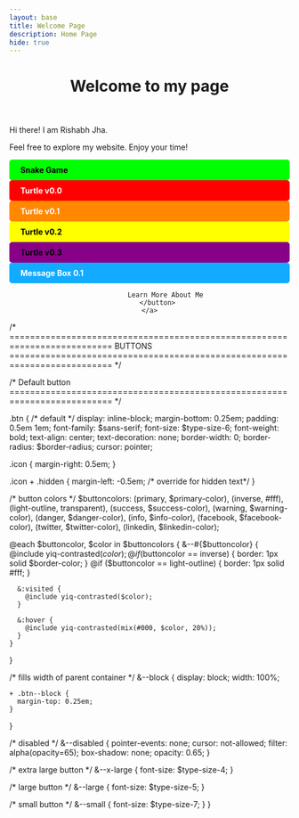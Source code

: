 ```yaml
---
layout: base
title: Welcome Page 
description: Home Page
hide: true
---
```




<h1 align=center> Welcome to my page </h1>
<br><br>
Hi there! I am Rishabh Jha. <br/> 
<p> Feel free to explore my website. Enjoy your time! </p>

<div style="background-color: #00FF00; color: black; padding: 10px 20px; border-radius: 5px; font-weight: bold;" cursorshover="true">
            Snake Game
        </div>

 <div style="background-color: #FF0000; color: white; padding: 10px 20px; border-radius: 5px; font-weight: bold;" cursorshover="true">
            Turtle v0.0
        </div>

 <div style="background-color: #FF8800; color: white; padding: 10px 20px; border-radius: 5px; font-weight: bold;" cursorshover="true">
            Turtle v0.1
        </div>

 <div style="background-color: #FFFF00; color: black; padding: 10px 20px; border-radius: 5px; font-weight: bold;" cursorshover="true">
            Turtle v0.2
        </div>

  <div style="background-color: #880088; color: black; padding: 10px 20px; border-radius: 5px; font-weight: bold;" cursorshover="true">
            Turtle v0.3
        </div>
  <div style="background-color: #12ABFF; color: white; padding: 10px 20px; border-radius: 5px; font-weight: bold;" cursorshover="true">
            Message Box 0.1
        </div>
<!-- Add a button -->
<div align="center">
    <a href="/student_2025/about" style="text-decoration: none;">
        
            Learn More About Me
        </button>
    </a>
</div>

/* ==========================================================================
   BUTTONS
   ========================================================================== */

/*
   Default button
   ========================================================================== */

.btn {
  /* default */
  display: inline-block;
  margin-bottom: 0.25em;
  padding: 0.5em 1em;
  font-family: $sans-serif;
  font-size: $type-size-6;
  font-weight: bold;
  text-align: center;
  text-decoration: none;
  border-width: 0;
  border-radius: $border-radius;
  cursor: pointer;

  .icon {
    margin-right: 0.5em;
  }

  .icon + .hidden {
    margin-left: -0.5em; /* override for hidden text*/
  }

  /* button colors */
  $buttoncolors:
  (primary, $primary-color),
  (inverse, #fff),
  (light-outline, transparent),
  (success, $success-color),
  (warning, $warning-color),
  (danger, $danger-color),
  (info, $info-color),
  (facebook, $facebook-color),
  (twitter, $twitter-color),
  (linkedin, $linkedin-color);

  @each $buttoncolor, $color in $buttoncolors {
    &--#{$buttoncolor} {
      @include yiq-contrasted($color);
      @if ($buttoncolor == inverse) {
        border: 1px solid $border-color;
      }
      @if ($buttoncolor == light-outline) {
        border: 1px solid #fff;
      }

      &:visited {
        @include yiq-contrasted($color);
      }

      &:hover {
        @include yiq-contrasted(mix(#000, $color, 20%));
      }
    }
  }

  /* fills width of parent container */
  &--block {
    display: block;
    width: 100%;

    + .btn--block {
      margin-top: 0.25em;
    }
  }

  /* disabled */
  &--disabled {
    pointer-events: none;
    cursor: not-allowed;
    filter: alpha(opacity=65);
    box-shadow: none;
    opacity: 0.65;
  }

  /* extra large button */
  &--x-large {
    font-size: $type-size-4;
  }

  /* large button */
  &--large {
    font-size: $type-size-5;
  }

  /* small button */
  &--small {
    font-size: $type-size-7;
  }
}

 

